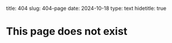 title: 404
slug: 404-page
date: 2024-10-18
type: text
hidetitle: true


<h1>This page does not exist</h1>
